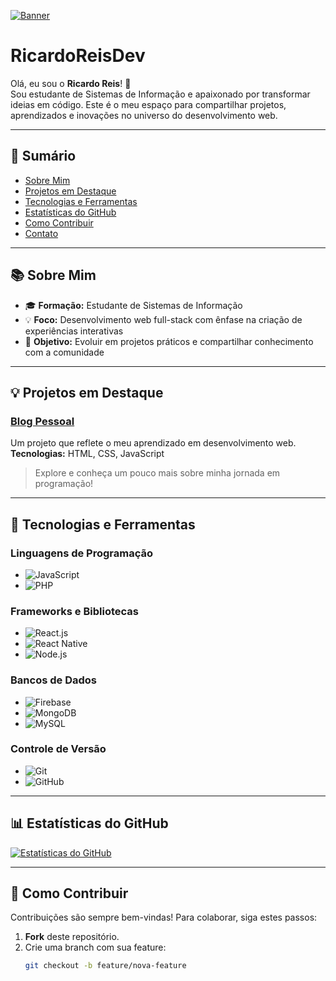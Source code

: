 <!-- Banner Opcional: Substitua o link abaixo por um banner personalizado se desejar -->
[![Banner](https://raw.githubusercontent.com/RicardoReisDev/RicardoReisDev/main/banner.png)](https://github.com/RicardoReisDev)

# RicardoReisDev

Olá, eu sou o **Ricardo Reis**! 👋  
Sou estudante de Sistemas de Informação e apaixonado por transformar ideias em código. Este é o meu espaço para compartilhar projetos, aprendizados e inovações no universo do desenvolvimento web.

---

## 📑 Sumário

- [Sobre Mim](#-sobre-mim)
- [Projetos em Destaque](#-projetos-em-destaque)
- [Tecnologias e Ferramentas](#-tecnologias-e-ferramentas)
- [Estatísticas do GitHub](#-estatísticas-do-github)
- [Como Contribuir](#-como-contribuir)
- [Contato](#-contato)

---

## 📚 Sobre Mim

- 🎓 **Formação:** Estudante de Sistemas de Informação  
- 💡 **Foco:** Desenvolvimento web full-stack com ênfase na criação de experiências interativas  
- 🚀 **Objetivo:** Evoluir em projetos práticos e compartilhar conhecimento com a comunidade

---

## 💡 Projetos em Destaque

### [Blog Pessoal](https://oreisdev.com.br/)
Um projeto que reflete o meu aprendizado em desenvolvimento web.  
**Tecnologias:** HTML, CSS, JavaScript

> Explore e conheça um pouco mais sobre minha jornada em programação!

---

## 🔧 Tecnologias e Ferramentas

### Linguagens de Programação
- ![JavaScript](https://img.shields.io/badge/-JavaScript-F7DF1E?logo=javascript&logoColor=white)
- ![PHP](https://img.shields.io/badge/-PHP-777BB4?logo=php&logoColor=white)

### Frameworks e Bibliotecas
- ![React.js](https://img.shields.io/badge/-React.js-61DAFB?logo=react&logoColor=white)
- ![React Native](https://img.shields.io/badge/-React_Native-61DAFB?logo=react&logoColor=white)
- ![Node.js](https://img.shields.io/badge/-Node.js-339933?logo=node.js&logoColor=white)

### Bancos de Dados
- ![Firebase](https://img.shields.io/badge/-Firebase-FFCA28?logo=firebase&logoColor=white)
- ![MongoDB](https://img.shields.io/badge/-MongoDB-47A248?logo=mongodb&logoColor=white)
- ![MySQL](https://img.shields.io/badge/-MySQL-4479A1?logo=mysql&logoColor=white)

### Controle de Versão
- ![Git](https://img.shields.io/badge/-Git-F05032?logo=git&logoColor=white)
- ![GitHub](https://img.shields.io/badge/-GitHub-181717?logo=github&logoColor=white)

---

## 📊 Estatísticas do GitHub

[![Estatísticas do GitHub](https://github-readme-stats.vercel.app/api?username=RicardoReisDev&show_icons=true&theme=dark)](https://github.com/anuraghazra/github-readme-stats)

---

## 🤝 Como Contribuir

Contribuições são sempre bem-vindas! Para colaborar, siga estes passos:

1. **Fork** deste repositório.
2. Crie uma branch com sua feature:  
   ```bash
   git checkout -b feature/nova-feature
